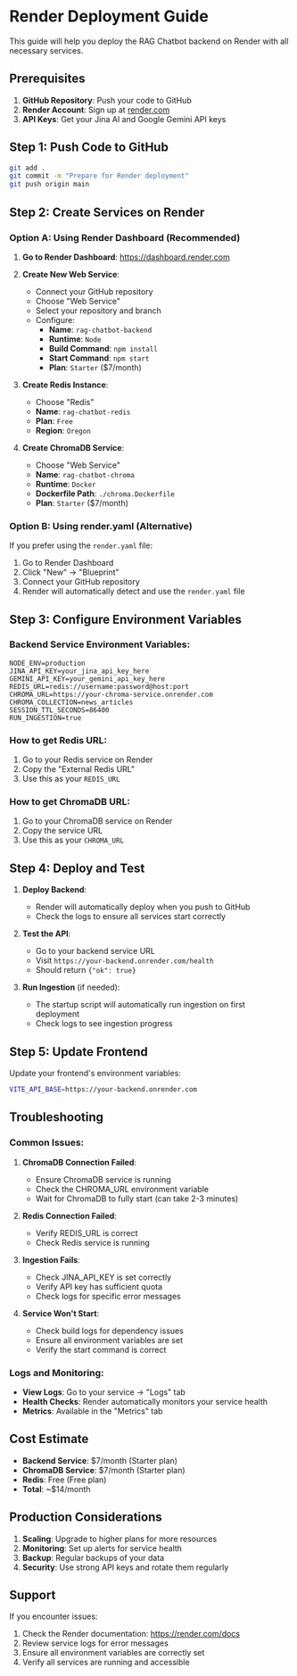 # Render Deployment Guide

This guide will help you deploy the RAG Chatbot backend on Render with all necessary services.

## Prerequisites

1. **GitHub Repository**: Push your code to GitHub
2. **Render Account**: Sign up at [render.com](https://render.com)
3. **API Keys**: Get your Jina AI and Google Gemini API keys

## Step 1: Push Code to GitHub

```bash
git add .
git commit -m "Prepare for Render deployment"
git push origin main
```

## Step 2: Create Services on Render

### Option A: Using Render Dashboard (Recommended)

1. **Go to Render Dashboard**: https://dashboard.render.com
2. **Create New Web Service**:

   - Connect your GitHub repository
   - Choose "Web Service"
   - Select your repository and branch
   - Configure:
     - **Name**: `rag-chatbot-backend`
     - **Runtime**: `Node`
     - **Build Command**: `npm install`
     - **Start Command**: `npm start`
     - **Plan**: `Starter` ($7/month)

3. **Create Redis Instance**:

   - Choose "Redis"
   - **Name**: `rag-chatbot-redis`
   - **Plan**: `Free`
   - **Region**: `Oregon`

4. **Create ChromaDB Service**:
   - Choose "Web Service"
   - **Name**: `rag-chatbot-chroma`
   - **Runtime**: `Docker`
   - **Dockerfile Path**: `./chroma.Dockerfile`
   - **Plan**: `Starter` ($7/month)

### Option B: Using render.yaml (Alternative)

If you prefer using the `render.yaml` file:

1. Go to Render Dashboard
2. Click "New" → "Blueprint"
3. Connect your GitHub repository
4. Render will automatically detect and use the `render.yaml` file

## Step 3: Configure Environment Variables

### Backend Service Environment Variables:

```
NODE_ENV=production
JINA_API_KEY=your_jina_api_key_here
GEMINI_API_KEY=your_gemini_api_key_here
REDIS_URL=redis://username:password@host:port
CHROMA_URL=https://your-chroma-service.onrender.com
CHROMA_COLLECTION=news_articles
SESSION_TTL_SECONDS=86400
RUN_INGESTION=true
```

### How to get Redis URL:

1. Go to your Redis service on Render
2. Copy the "External Redis URL"
3. Use this as your `REDIS_URL`

### How to get ChromaDB URL:

1. Go to your ChromaDB service on Render
2. Copy the service URL
3. Use this as your `CHROMA_URL`

## Step 4: Deploy and Test

1. **Deploy Backend**:

   - Render will automatically deploy when you push to GitHub
   - Check the logs to ensure all services start correctly

2. **Test the API**:

   - Go to your backend service URL
   - Visit `https://your-backend.onrender.com/health`
   - Should return `{"ok": true}`

3. **Run Ingestion** (if needed):
   - The startup script will automatically run ingestion on first deployment
   - Check logs to see ingestion progress

## Step 5: Update Frontend

Update your frontend's environment variables:

```bash
VITE_API_BASE=https://your-backend.onrender.com
```

## Troubleshooting

### Common Issues:

1. **ChromaDB Connection Failed**:

   - Ensure ChromaDB service is running
   - Check the CHROMA_URL environment variable
   - Wait for ChromaDB to fully start (can take 2-3 minutes)

2. **Redis Connection Failed**:

   - Verify REDIS_URL is correct
   - Check Redis service is running

3. **Ingestion Fails**:

   - Check JINA_API_KEY is set correctly
   - Verify API key has sufficient quota
   - Check logs for specific error messages

4. **Service Won't Start**:
   - Check build logs for dependency issues
   - Ensure all environment variables are set
   - Verify the start command is correct

### Logs and Monitoring:

- **View Logs**: Go to your service → "Logs" tab
- **Health Checks**: Render automatically monitors your service health
- **Metrics**: Available in the "Metrics" tab

## Cost Estimate

- **Backend Service**: $7/month (Starter plan)
- **ChromaDB Service**: $7/month (Starter plan)
- **Redis**: Free (Free plan)
- **Total**: ~$14/month

## Production Considerations

1. **Scaling**: Upgrade to higher plans for more resources
2. **Monitoring**: Set up alerts for service health
3. **Backup**: Regular backups of your data
4. **Security**: Use strong API keys and rotate them regularly

## Support

If you encounter issues:

1. Check the Render documentation: https://render.com/docs
2. Review service logs for error messages
3. Ensure all environment variables are correctly set
4. Verify all services are running and accessible
